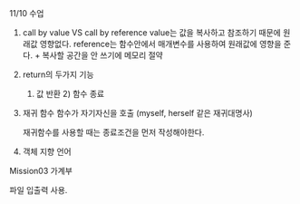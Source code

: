 11/10 수업 
1. call by value VS call by reference 
  value는 값을 복사하고 참조하기 때문에 원래값 영향없다.
  reference는 함수안에서 매개변수를 사용하여 원래값에 영향을 준다.
              + 복사할 공간을 안 쓰기에 메모리 절약
             
2. return의 두가지 기능 
   1) 값 반환  2) 함수 종료

3. 재귀 함수
   함수가 자기자신을 호출 (myself, herself 같은 재귀대명사)
   
   재귀함수를 사용할 때는 종료조건을 먼저 작성해야한다.

4. 객체 지향 언어
    

Mission03 가계부 

파일 입출력 사용.


